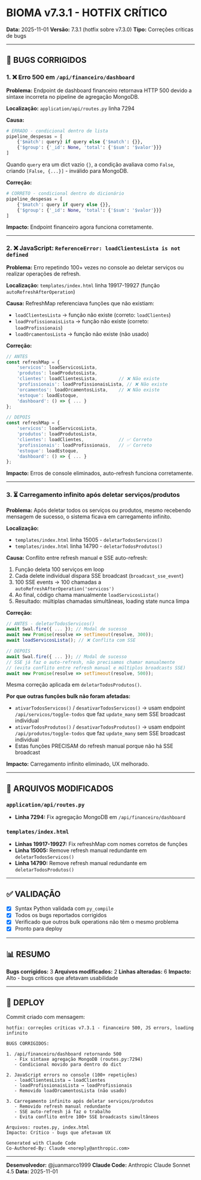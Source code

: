 # BIOMA v7.3.1 - HOTFIX CRÍTICO

**Data:** 2025-11-01
**Versão:** 7.3.1 (hotfix sobre v7.3.0)
**Tipo:** Correções críticas de bugs

---

## 🐛 BUGS CORRIGIDOS

### 1. ❌ Erro 500 em `/api/financeiro/dashboard`

**Problema:**
Endpoint de dashboard financeiro retornava HTTP 500 devido a sintaxe incorreta no pipeline de agregação MongoDB.

**Localização:** `application/api/routes.py` linha 7294

**Causa:**
```python
# ERRADO - condicional dentro de lista
pipeline_despesas = [
    {'$match': query} if query else {'$match': {}},
    {'$group': {'_id': None, 'total': {'$sum': '$valor'}}}
]
```

Quando `query` era um dict vazio `{}`, a condição avaliava como `False`, criando `[False, {...}]` - inválido para MongoDB.

**Correção:**
```python
# CORRETO - condicional dentro do dicionário
pipeline_despesas = [
    {'$match': query if query else {}},
    {'$group': {'_id': None, 'total': {'$sum': '$valor'}}}
]
```

**Impacto:** Endpoint financeiro agora funciona corretamente.

---

### 2. ❌ JavaScript: `ReferenceError: loadClientesLista is not defined`

**Problema:**
Erro repetindo 100+ vezes no console ao deletar serviços ou realizar operações de refresh.

**Localização:** `templates/index.html` linha 19917-19927 (função `autoRefreshAfterOperation`)

**Causa:**
RefreshMap referenciava funções que não existiam:
- `loadClientesLista` → função não existe (correto: `loadClientes`)
- `loadProfissionaisLista` → função não existe (correto: `loadProfissionais`)
- `loadOrcamentosLista` → função não existe (não usado)

**Correção:**
```javascript
// ANTES
const refreshMap = {
    'servicos': loadServicosLista,
    'produtos': loadProdutosLista,
    'clientes': loadClientesLista,        // ❌ Não existe
    'profissionais': loadProfissionaisLista, // ❌ Não existe
    'orcamentos': loadOrcamentosLista,    // ❌ Não existe
    'estoque': loadEstoque,
    'dashboard': () => { ... }
};

// DEPOIS
const refreshMap = {
    'servicos': loadServicosLista,
    'produtos': loadProdutosLista,
    'clientes': loadClientes,             // ✅ Correto
    'profissionais': loadProfissionais,   // ✅ Correto
    'estoque': loadEstoque,
    'dashboard': () => { ... }
};
```

**Impacto:** Erros de console eliminados, auto-refresh funciona corretamente.

---

### 3. ⏳ Carregamento infinito após deletar serviços/produtos

**Problema:**
Após deletar todos os serviços ou produtos, mesmo recebendo mensagem de sucesso, o sistema ficava em carregamento infinito.

**Localização:**
- `templates/index.html` linha 15005 - `deletarTodosServicos()`
- `templates/index.html` linha 14790 - `deletarTodosProdutos()`

**Causa:**
Conflito entre refresh manual e SSE auto-refresh:
1. Função deleta 100 serviços em loop
2. Cada delete individual dispara SSE broadcast (`broadcast_sse_event`)
3. 100 SSE events → 100 chamadas a `autoRefreshAfterOperation('servicos')`
4. Ao final, código chama manualmente `loadServicosLista()`
5. Resultado: múltiplas chamadas simultâneas, loading state nunca limpa

**Correção:**
```javascript
// ANTES - deletarTodosServicos()
await Swal.fire({ ... }); // Modal de sucesso
await new Promise(resolve => setTimeout(resolve, 300));
await loadServicosLista(); // ❌ Conflita com SSE

// DEPOIS
await Swal.fire({ ... }); // Modal de sucesso
// SSE já faz o auto-refresh, não precisamos chamar manualmente
// (evita conflito entre refresh manual e múltiplos broadcasts SSE)
await new Promise(resolve => setTimeout(resolve, 500));
```

Mesma correção aplicada em `deletarTodosProdutos()`.

**Por que outras funções bulk não foram afetadas:**
- `ativarTodosServicos()` / `desativarTodosServicos()` → usam endpoint `/api/servicos/toggle-todos` que faz `update_many` sem SSE broadcast individual
- `ativarTodosProdutos()` / `desativarTodosProdutos()` → usam endpoint `/api/produtos/toggle-todos` que faz `update_many` sem SSE broadcast individual
- Estas funções PRECISAM do refresh manual porque não há SSE broadcast

**Impacto:** Carregamento infinito eliminado, UX melhorado.

---

## 📁 ARQUIVOS MODIFICADOS

### `application/api/routes.py`
- **Linha 7294:** Fix agregação MongoDB em `/api/financeiro/dashboard`

### `templates/index.html`
- **Linhas 19917-19927:** Fix refreshMap com nomes corretos de funções
- **Linha 15005:** Remove refresh manual redundante em `deletarTodosServicos()`
- **Linha 14790:** Remove refresh manual redundante em `deletarTodosProdutos()`

---

## ✅ VALIDAÇÃO

- [x] Syntax Python validada com `py_compile`
- [x] Todos os bugs reportados corrigidos
- [x] Verificado que outros bulk operations não têm o mesmo problema
- [x] Pronto para deploy

---

## 📊 RESUMO

**Bugs corrigidos:** 3
**Arquivos modificados:** 2
**Linhas alteradas:** 6
**Impacto:** Alto - bugs críticos que afetavam usabilidade

---

## 🚀 DEPLOY

Commit criado com mensagem:
```
hotfix: correções críticas v7.3.1 - financeiro 500, JS errors, loading infinito

BUGS CORRIGIDOS:

1. /api/financeiro/dashboard retornando 500
   - Fix sintaxe agregação MongoDB (routes.py:7294)
   - Condicional movido para dentro do dict

2. JavaScript errors no console (100+ repetições)
   - loadClientesLista → loadClientes
   - loadProfissionaisLista → loadProfissionais
   - Removido loadOrcamentosLista (não usado)

3. Carregamento infinito após deletar serviços/produtos
   - Removido refresh manual redundante
   - SSE auto-refresh já faz o trabalho
   - Evita conflito entre 100+ SSE broadcasts simultâneos

Arquivos: routes.py, index.html
Impacto: Crítico - bugs que afetavam UX

Generated with Claude Code
Co-Authored-By: Claude <noreply@anthropic.com>
```

---

**Desenvolvedor:** @juanmarco1999
**Claude Code:** Anthropic Claude Sonnet 4.5
**Data:** 2025-11-01
